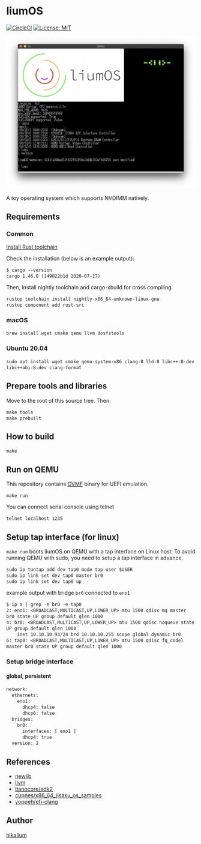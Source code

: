 # liumOS


[![CircleCI](https://circleci.com/gh/hikalium/liumos.svg?style=svg)](https://circleci.com/gh/hikalium/liumos)
[![License: MIT](https://img.shields.io/badge/License-MIT-yellow.svg)](https://opensource.org/licenses/MIT)

![Screenshot](docs/2019-11-24.png)


A toy operating system which supports NVDIMM natively.

## Requirements

### Common

[Install Rust toolchain](https://www.rust-lang.org/tools/install)

Check the installation (below is an example output):
```
$ cargo --version
cargo 1.46.0 (149022b1d 2020-07-17)
```

Then, install nightly toolchain and cargo-xbuild for cross compiling.

```
rustup toolchain install nightly-x86_64-unknown-linux-gnu
rustup component add rust-src
```

### macOS

```
brew install wget cmake qemu llvm dosfstools
```

### Ubuntu 20.04

```
sudo apt install wget cmake qemu-system-x86 clang-8 lld-8 libc++-8-dev libc++abi-8-dev clang-format
```

## Prepare tools and libraries

Move to the root of this source tree. Then:

```
make tools
make prebuilt
```

## How to build

```
make
```

## Run on QEMU

This repository contains [OVMF](https://github.com/tianocore/tianocore.github.io/wiki/OVMF) binary for UEFI emulation.

```
make run
```

You can connect serial console using telnet

```
telnet localhost 1235
```

## Setup tap interface (for linux)

`make run` boots liumOS on QEMU with a tap interface on Linux host.
To avoid running QEMU with sudo, you need to setup a tap interface in advance.

```
sudo ip tuntap add dev tap0 mode tap user $USER
sudo ip link set dev tap0 master br0
sudo ip link set dev tap0 up
```

example output with bridge `br0` connected to `eno1`
```
$ ip a | grep -e br0 -e tap0
2: eno1: <BROADCAST,MULTICAST,UP,LOWER_UP> mtu 1500 qdisc mq master br0 state UP group default qlen 1000
4: br0: <BROADCAST,MULTICAST,UP,LOWER_UP> mtu 1500 qdisc noqueue state UP group default qlen 1000
    inet 10.10.10.93/24 brd 10.10.10.255 scope global dynamic br0
6: tap0: <BROADCAST,MULTICAST,UP,LOWER_UP> mtu 1500 qdisc fq_codel master br0 state UP group default qlen 1000
```

### Setup bridge interface

#### global, persistent
```
network:
  ethernets:
    eno1:
      dhcp4: false
      dhcp6: false
  bridges:
    br0:
      interfaces: [ eno1 ]
      dhcp4: true
  version: 2
```

## References
- [newlib](https://sourceware.org/newlib/)
- [llvm](https://llvm.org/)
- [tianocore/edk2](https://github.com/tianocore/edk2)
- [cupnes/x86_64_jisaku_os_samples](https://github.com/cupnes/x86_64_jisaku_os_samples)
- [yoppeh/efi-clang](https://github.com/yoppeh/efi-clang)

## Author
[hikalium](https://github.com/hikalium)
